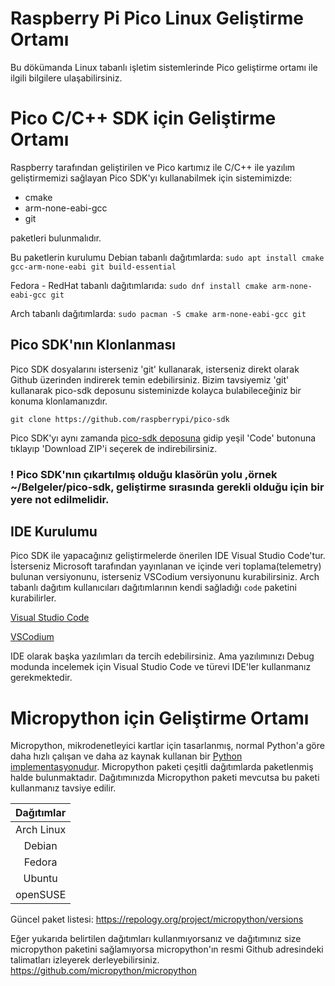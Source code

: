# Raspberry Pi Pico Linux Geliştirme Ortamı
Bu dökümanda Linux tabanlı işletim sistemlerinde Pico geliştirme ortamı ile ilgili bilgilere ulaşabilirsiniz.

# Pico C/C++ SDK için Geliştirme Ortamı
Raspberry tarafından geliştirilen ve Pico kartımız ile C/C++ ile yazılım geliştirmemizi sağlayan Pico SDK'yı kullanabilmek için sistemimizde:
- cmake
- arm-none-eabi-gcc
- git 

paketleri bulunmalıdır.

Bu paketlerin kurulumu Debian tabanlı dağıtımlarda:
`sudo apt install cmake gcc-arm-none-eabi git build-essential`

Fedora - RedHat tabanlı dağıtımlarıda:
`sudo dnf install cmake arm-none-eabi-gcc git`

Arch tabanlı dağıtımlarda:
`sudo pacman -S cmake arm-none-eabi-gcc git`

## Pico SDK'nın Klonlanması
Pico SDK dosyalarını isterseniz 'git' kullanarak, isterseniz direkt olarak Github üzerinden indirerek temin edebilirsiniz. Bizim tavsiyemiz 'git' kullanarak pico-sdk deposunu sisteminizde kolayca bulabileceğiniz bir konuma klonlamanızdır. 

`git clone https://github.com/raspberrypi/pico-sdk`

Pico SDK'yı aynı zamanda [pico-sdk deposuna](https://github.com/raspberrypi/pico-sdk) gidip yeşil 'Code' butonuna tıklayıp 'Download ZIP'i seçerek de indirebilirsiniz. 

### ! Pico SDK'nın çıkartılmış olduğu klasörün yolu ,örnek ~/Belgeler/pico-sdk, geliştirme sırasında gerekli olduğu için bir yere not edilmelidir.

## IDE Kurulumu
Pico SDK ile yapacağınız geliştirmelerde önerilen IDE Visual Studio Code'tur. İsterseniz Microsoft tarafından yayınlanan ve içinde veri toplama(telemetry) bulunan versiyonunu, isterseniz VSCodium versiyonunu kurabilirsiniz. Arch tabanlı dağıtım kullanıcıları dağıtımlarının kendi sağladığı `code` paketini kurabilirler.

[Visual Studio Code](https://code.visualstudio.com/)

[VSCodium](https://vscodium.com/)

IDE olarak başka yazılımları da tercih edebilirsiniz. Ama yazılımınızı Debug modunda incelemek için Visual Studio Code ve türevi IDE'ler kullanmanız gerekmektedir. 

# Micropython için Geliştirme Ortamı
Micropython, mikrodenetleyici kartlar için tasarlanmış, normal Python'a göre daha hızlı çalışan ve daha az kaynak kullanan bir [Python implementasyonudur](https://wiki.python.org/moin/PythonImplementations). Micropython paketi çeşitli dağıtımlarda paketlenmiş halde bulunmaktadır. Dağıtımınızda Micropython paketi mevcutsa bu paketi kullanmanız tavsiye edilir.

 |                                             Dağıtımlar                                                                                         |
 | :--------------------------------------------------------------------------------------------------------------------------------------------: | 
 | Arch Linux | | [AUR](https://aur.archlinux.org/packages/micropython/) paketi `yay` veya `paru` AUR yardımcısı ile derlenebilir.                   |
 | Debian | | Micropython paketi şuanda sadece Debian Sid(unstable) versiyonunda bulunmaktadır. Yakın bir zamanda yayınlanacak olan Debian 11(bullseye) versiyonunda dahil edilebilir. Debian Sid kullanıcıları `sudo apt install micropython` komutu ile paketi kurabilirler. |
 | Fedora | | Micropython paketi resmi depolarda bulunmaktadır. `sudo dnf install micropython` |
 | Ubuntu | | 20.04 ve 20.10 depolarında micropython paketi bulunmaktadır. `sudo apt install micropython` |
 | openSUSE | | Micropython paketi devel:languages:python resmi deposunda bulunmaktadır. [Bu adresten](https://software.opensuse.org//download.html?project=devel%3Alanguages%3Apython&package=micropython) kurulum talimatlarına ulaşılabilir. |

Güncel paket listesi: https://repology.org/project/micropython/versions

Eğer yukarıda belirtilen dağıtımları kullanmıyorsanız ve dağıtımınız size micropython paketini sağlamıyorsa micropython'ın resmi Github adresindeki talimatları izleyerek derleyebilirsiniz.
https://github.com/micropython/micropython
